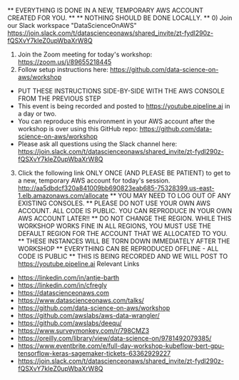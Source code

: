 
** EVERYTHING IS DONE IN A NEW, TEMPORARY AWS ACCOUNT CREATED FOR YOU. **
** NOTHING SHOULD BE DONE LOCALLY. **
0) Join our Slack workspace "DataScienceOnAWS"
https://join.slack.com/t/datascienceonaws/shared_invite/zt-fydl290z-fQSXvY7kleZ0upWbaXrW8Q
1) Join the Zoom meeting for today's workshop:
https://zoom.us/j/89655218445
2) Follow setup instructions here:
https://github.com/data-science-on-aws/workshop
* PUT THESE INSTRUCTIONS SIDE-BY-SIDE WITH THE AWS CONSOLE FROM THE PREVIOUS STEP
* This event is being recorded and posted to https://youtube.pipeline.ai in a day or two.
* You can reproduce this environment in your AWS account after the workshop is over using this GitHub repo:  https://github.com/data-science-on-aws/workshop
* Please ask all questions using the Slack channel here:  https://join.slack.com/t/datascienceonaws/shared_invite/zt-fydl290z-fQSXvY7kleZ0upWbaXrW8Q
3) Click the following link ONLY ONCE (AND PLEASE BE PATIENT) to get to a new, temporary AWS account for today's session.
 http://aa5dbdcf320a841009bb690823eab685-75328399.us-east-1.elb.amazonaws.com/allocate
** YOU MAY NEED TO LOG OUT OF ANY EXISTING CONSOLES.
** PLEASE DO NOT USE YOUR OWN AWS ACCOUNT.  ALL CODE IS PUBLIC.  YOU CAN REPRODUCE IN YOUR OWN AWS ACCOUNT LATER!!
** DO NOT CHANGE THE REGION.  WHILE THIS WORKSHOP WORKS FINE IN ALL REGIONS, YOU MUST USE THE DEFAULT REGION FOR THE ACCOUNT THAT WE ALLOCATED TO YOU.
** THESE INSTANCES WILL BE TORN DOWN IMMEDIATELY AFTER THE WORKSHOP
** EVERYTHING CAN BE REPRODUCED OFFLINE - ALL CODE IS PUBLIC
** THIS IS BEING RECORDED AND WE WILL POST TO https://youtube.pipeline.ai
Relevant Links
* https://linkedin.com/in/antje-barth
* https://linkedin.com/in/cfregly
* https://datascienceonaws.com
* https://www.datascienceonaws.com/talks/
* https://github.com/data-science-on-aws/workshop
* https://github.com/awslabs/aws-data-wrangler/
* https://github.com/awslabs/deequ/
* https://www.surveymonkey.com/r/798CMZ3
* https://oreilly.com/library/view/data-science-on/9781492079385/
* https://www.eventbrite.com/e/full-day-workshop-kubeflow-bert-gpu-tensorflow-keras-sagemaker-tickets-63362929227
* https://join.slack.com/t/datascienceonaws/shared_invite/zt-fydl290z-fQSXvY7kleZ0upWbaXrW8Q
